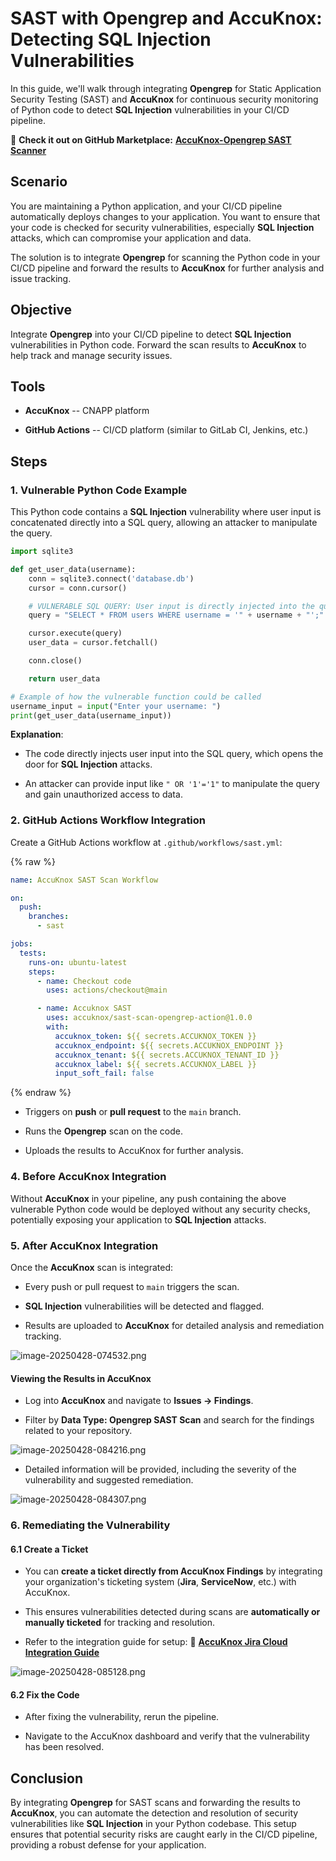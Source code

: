 # SAST with Opengrep and AccuKnox: Detecting SQL Injection Vulnerabilities

In this guide, we'll walk through integrating **Opengrep** for Static Application Security Testing (SAST) and **AccuKnox** for continuous security monitoring of Python code to detect **SQL Injection** vulnerabilities in your CI/CD pipeline.

🔗 **Check it out on GitHub Marketplace:** [**AccuKnox-Opengrep SAST Scanner**](https://github.com/marketplace/actions/accuknox-sast-opengrep "https://github.com/marketplace/actions/accuknox-sast-opengrep")

## Scenario

You are maintaining a Python application, and your CI/CD pipeline automatically deploys changes to your application. You want to ensure that your code is checked for security vulnerabilities, especially **SQL Injection** attacks, which can compromise your application and data.

The solution is to integrate **Opengrep** for scanning the Python code in your CI/CD pipeline and forward the results to **AccuKnox** for further analysis and issue tracking.

## Objective

Integrate **Opengrep** into your CI/CD pipeline to detect **SQL Injection** vulnerabilities in Python code. Forward the scan results to **AccuKnox** to help track and manage security issues.

## Tools

- **AccuKnox** -- CNAPP platform

- **GitHub Actions** -- CI/CD platform (similar to GitLab CI, Jenkins, etc.)

## Steps

### 1. Vulnerable Python Code Example

This Python code contains a **SQL Injection** vulnerability where user input is concatenated directly into a SQL query, allowing an attacker to manipulate the query.

```python
import sqlite3

def get_user_data(username):
    conn = sqlite3.connect('database.db')
    cursor = conn.cursor()

    # VULNERABLE SQL QUERY: User input is directly injected into the query.
    query = "SELECT * FROM users WHERE username = '" + username + "';"

    cursor.execute(query)
    user_data = cursor.fetchall()

    conn.close()

    return user_data

# Example of how the vulnerable function could be called
username_input = input("Enter your username: ")
print(get_user_data(username_input))

```

**Explanation**:

- The code directly injects user input into the SQL query, which opens the door for **SQL Injection** attacks.

- An attacker can provide input like `" OR '1'='1"` to manipulate the query and gain unauthorized access to data.

### 2. GitHub Actions Workflow Integration

Create a GitHub Actions workflow at `.github/workflows/sast.yml`:

{% raw %}

```yaml
name: AccuKnox SAST Scan Workflow

on:
  push:
    branches:
      - sast

jobs:
  tests:
    runs-on: ubuntu-latest
    steps:
      - name: Checkout code
        uses: actions/checkout@main

      - name: Accuknox SAST
        uses: accuknox/sast-scan-opengrep-action@1.0.0
        with:
          accuknox_token: ${{ secrets.ACCUKNOX_TOKEN }}
          accuknox_endpoint: ${{ secrets.ACCUKNOX_ENDPOINT }}
          accuknox_tenant: ${{ secrets.ACCUKNOX_TENANT_ID }}
          accuknox_label: ${{ secrets.ACCUKNOX_LABEL }}
          input_soft_fail: false
```

{% endraw %}

- Triggers on **push** or **pull request** to the `main` branch.

- Runs the **Opengrep** scan on the code.

- Uploads the results to AccuKnox for further analysis.

### 4. Before AccuKnox Integration

Without **AccuKnox** in your pipeline, any push containing the above vulnerable Python code would be deployed without any security checks, potentially exposing your application to **SQL Injection** attacks.

### 5. After AccuKnox Integration

Once the **AccuKnox** scan is integrated:

- Every push or pull request to `main` triggers the scan.

- **SQL Injection** vulnerabilities will be detected and flagged.

- Results are uploaded to **AccuKnox** for detailed analysis and remediation tracking.

![image-20250428-074532.png](./images/sast/1.png)

#### Viewing the Results in AccuKnox

- Log into **AccuKnox** and navigate to **Issues → Findings**.

- Filter by **Data Type: Opengrep SAST Scan** and search for the findings related to your repository.

![image-20250428-084216.png](./images/sast/2.png)

- Detailed information will be provided, including the severity of the vulnerability and suggested remediation.

![image-20250428-084307.png](./images/sast/3.png)

### 6. Remediating the Vulnerability

#### 6.1 Create a Ticket

- You can **create a ticket directly from AccuKnox Findings** by integrating your organization's ticketing system (**Jira**, **ServiceNow**, etc.) with AccuKnox.

- This ensures vulnerabilities detected during scans are **automatically or manually ticketed** for tracking and resolution.

- Refer to the integration guide for setup:
  🔗 [**AccuKnox Jira Cloud Integration Guide**](https://help.accuknox.com/integrations/jira-cloud/ "https://help.accuknox.com/integrations/jira-cloud/")

![image-20250428-085128.png](./images/sast/4.png)

#### 6.2 Fix the Code

- After fixing the vulnerability, rerun the pipeline.

- Navigate to the AccuKnox dashboard and verify that the vulnerability has been resolved.

## Conclusion

By integrating **Opengrep** for SAST scans and forwarding the results to **AccuKnox**, you can automate the detection and resolution of security vulnerabilities like **SQL Injection** in your Python codebase. This setup ensures that potential security risks are caught early in the CI/CD pipeline, providing a robust defense for your application.
